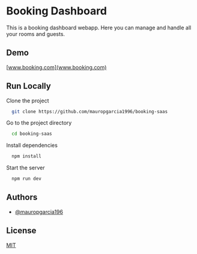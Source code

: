
# Booking Dashboard

This is a booking dashboard webapp. Here you can manage and handle all your rooms and guests.


## Demo

[www.booking.com](www.booking.com)


## Run Locally

Clone the project

```bash
  git clone https://github.com/mauropgarcia1996/booking-saas
```

Go to the project directory

```bash
  cd booking-saas
```

Install dependencies

```bash
  npm install
```

Start the server

```bash
  npm run dev
```


## Authors

- [@mauropgarcia196](https://github.com/mauropgarcia1996)
## License

[MIT](https://choosealicense.com/licenses/mit/)

